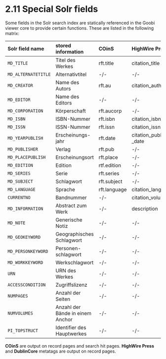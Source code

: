 # 2.11 Special Solr fields

Some fields in the Solr search index are statically referenced in the Goobi viewer core to provide certain functions. These are listed in the following matrix:

| Solr field name | stored information | COinS | HighWire Press | DublinCore | RIS |
| :--- | :--- | :--- | :--- | :--- | :--- |
| `MD_TITLE` | Titel des Werkes | rft.title | citation\_title | DC.title | TI |
| `MD_ALTERNATETITLE` | Alternativtitel | -/- | -/- | -/- | J2 |
| `MD_CREATOR` | Name des Autors | rft.au | citation\_author | DC.creator | AU |
| `MD_EDITOR` | Name des Editors | -/- | -/- | -/- | ED |
| `MD_CORPORATION` | Körperschaft | rft.aucorp | -/- | -/- | -/- |
| `MD_ISBN` | ISBN-Nummer | rft.isbn | citation\_isbn | -/- | SN |
| `MD_ISSN` | ISSN-Nummer | rft.issn | citation\_issn | -/- | SN |
| `MD_YEARPUBLISH` | Erscheinungs-jahr | rft.date | citation\_publication \_date | DC.date | PY |
| `MD_PUBLISHER` | Verlag | rft.pub | -/- | DC.publisher | PB |
| `MD_PLACEPUBLISH` | Erscheinungsort | rft.place | -/- | -/- | PP |
| `MD_EDITION` | Edition | rtf.edition | -/- | -/- | ET |
| `MD_SERIES` | Serie | rft.series | -/- | -/- | -/- |
| `MD_SUBJECT` | Schlagwort | rft.subject | -/- | -/- | -/- |
| `MD_LANGUAGE` | Sprache | rft.language | citation\_language | DC.language | LA |
| `CURRENTNO` | Bandnummer | -/- | citation\_volume | -/- | VL |
| `MD_INFORMATION` | Abstract zum Werk | -/- | description | DCTERMS.abstract | AB |
| `MD_NOTE` | Generische Notiz | -/- | -/- | -/- | N1 |
| `MD_GEOKEYWORD` | Geographisches Schlagwort | -/- | -/- | -/- | KW |
| `MD_PERSONKEYWORD` | Personen-schlagwort | -/- | -/- | -/- | KW |
| `MD_WORKKEYWORD` | Werkschlagwort | -/- | -/- | -/- | KW |
| `URN` | URN des Werkes | -/- | -/- | DC.identifier | -/- |
| `ACCESSCONDITION` | Zugriffslizenz | -/- | -/- | DC.rights | -/- |
| `NUMPAGES` | Anzahl der Seiten | -/- | -/- | -/- | SP |
| `NUMVOLUMES` | Anzahl der Bände in einem Anchor | -/- | -/- | -/- | NV |
| `PI_TOPSTRUCT` | Identifier des Hauptwerkes | -/- | -/- | -/- | CN |

**COinS** are output on record pages and search hit pages. **HighWire Press** and **DublinCore** metatags are output on record pages.

